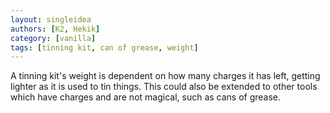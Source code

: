 ```yaml
---
layout: singleidea
authors: [K2, Hekik]
category: [vanilla]
tags: [tinning kit, can of grease, weight]
---
```

A tinning kit's weight is dependent on how many charges it has left, getting
lighter as it is used to tin things. This could also be extended to other
tools which have charges and are not magical, such as cans of grease.
